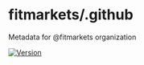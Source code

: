 <!-- [![](https://github.com/callforce/.github/workflows/standardize/badge.svg)](https://github.com/callforce/.github/actions?query=workflow%3A%22standardize%22) -->

# fitmarkets/.github

Metadata for @fitmarkets organization

[![Version](https://img.shields.io/badge/version-v1.1.3-1C80C0)](https://github.com/fitmarkets/.github/releases/v1.1.3)
